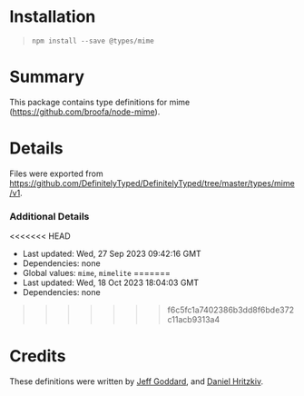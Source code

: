 # Installation
> `npm install --save @types/mime`

# Summary
This package contains type definitions for mime (https://github.com/broofa/node-mime).

# Details
Files were exported from https://github.com/DefinitelyTyped/DefinitelyTyped/tree/master/types/mime/v1.

### Additional Details
<<<<<<< HEAD
 * Last updated: Wed, 27 Sep 2023 09:42:16 GMT
 * Dependencies: none
 * Global values: `mime`, `mimelite`
=======
 * Last updated: Wed, 18 Oct 2023 18:04:03 GMT
 * Dependencies: none
>>>>>>> f6c5fc1a7402386b3dd8f6bde372c11acb9313a4

# Credits
These definitions were written by [Jeff Goddard](https://github.com/jedigo), and [Daniel Hritzkiv](https://github.com/dhritzkiv).
